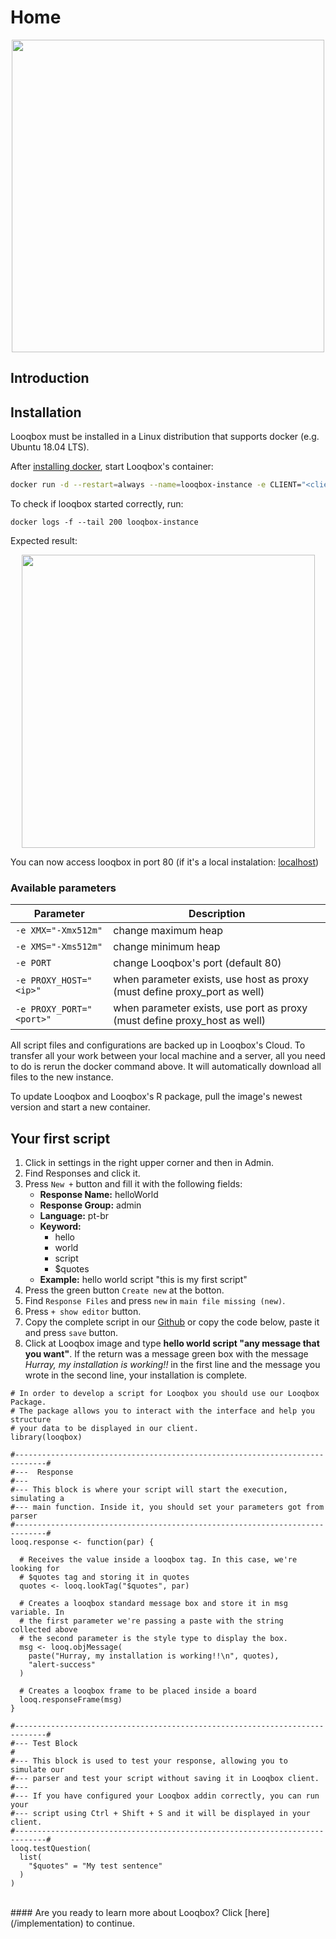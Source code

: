 # Home

<p align="center">
  <img src="https://s3-sa-east-1.amazonaws.com/looqbox/github-images/question.gif" width="500">
</p>

## Introduction

## Installation

Looqbox must be installed in a Linux distribution that supports docker (e.g. Ubuntu 18.04 LTS).

After <a href="https://docs.docker.com/install/" target="_blank">installing docker</a>, start Looqbox's container:


```bash
docker run -d --restart=always --name=looqbox-instance -e CLIENT="<client name>" -e KEY="<client key>" -e RSTUDIO_PASS="<choose a password>" -p 80:80 -p 8787:8787 looqboxrep/fes-public:cloud002
```
To check if looqbox started correctly, run: 
```
docker logs -f --tail 200 looqbox-instance
```
Expected result:
<p align="center">
  <img src="https://s3-sa-east-1.amazonaws.com/looqbox/github-images/logs-successful-start.png" width="469">
</p>

You can now access looqbox in port 80 (if it's a local instalation: <a href="http://localhost:80/" target="_blank">localhost</a>)

### Available parameters

| Parameter | Description |
|------|------|
| ```-e XMX="-Xmx512m"``` | change maximum heap |
| ```-e XMS="-Xms512m"``` | change minimum heap |
| ```-e PORT``` | change Looqbox's port (default 80) |
| ```-e PROXY_HOST="<ip>"``` | when parameter exists, use host as proxy (must define proxy_port as well) |
| ```-e PROXY_PORT="<port>"``` | when parameter exists, use port as proxy (must define proxy_host as well) |

All script files and configurations are backed up in Looqbox's Cloud. To transfer all your work between your local machine and a server, all you need to do is rerun the docker command above. It will automatically download all files to the new instance.



To update Looqbox and Looqbox's R package, pull the image's newest version and start a new container.

## Your first script

1. Click in settings in the right upper corner and then in Admin.
2. Find Responses and click it.
3. Press `New +` button and fill it with the following fields:
    - **Response Name:** helloWorld
    - **Response Group:** admin
    - **Language:** pt-br
    - **Keyword:**
        - hello
        - world
        - script
        - $quotes
    - **Example:** hello world script "this is my first script"
4. Press the green button `Create new` at the botton.
5. Find `Response Files` and press `new` in `main file missing (new)`.
6. Press `+ show editor` button.
7. Copy the complete script in our [Github](/templates/helloWorld.R) or copy the code below, paste it and press `save` button. 
8. Click at Looqbox image and type **hello world script "any message that you want"**. If the return was a message green box with the message *Hurray, my installation is working!!* in the first line and the message you wrote in the second line, your installation is complete.

```looqbox
# In order to develop a script for Looqbox you should use our Looqbox Package.
# The package allows you to interact with the interface and help you structure
# your data to be displayed in our client.
library(looqbox)

#-----------------------------------------------------------------------------#
#---  Response
#---
#--- This block is where your script will start the execution, simulating a 
#--- main function. Inside it, you should set your parameters got from parser
#-----------------------------------------------------------------------------#
looq.response <- function(par) {
  
  # Receives the value inside a looqbox tag. In this case, we're looking for 
  # $quotes tag and storing it in quotes
  quotes <- looq.lookTag("$quotes", par)
  
  # Creates a looqbox standard message box and store it in msg variable. In
  # the first parameter we're passing a paste with the string collected above
  # the second parameter is the style type to display the box. 
  msg <- looq.objMessage(
    paste("Hurray, my installation is working!!\n", quotes),
    "alert-success"
  )
  
  # Creates a looqbox frame to be placed inside a board
  looq.responseFrame(msg)
}

#-----------------------------------------------------------------------------#
#--- Test Block
#
#--- This block is used to test your response, allowing you to simulate our
#--- parser and test your script without saving it in Looqbox client.
#---
#--- If you have configured your Looqbox addin correctly, you can run your 
#--- script using Ctrl + Shift + S and it will be displayed in your client.
#-----------------------------------------------------------------------------#
looq.testQuestion(
  list(
    "$quotes" = "My test sentence"
  )
)
```
<br>
#### Are you ready to learn more about Looqbox? Click [here](/implementation) to continue.
